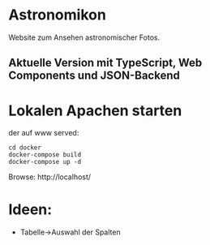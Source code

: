 # Astronomikon

Website zum Ansehen astronomischer Fotos.

## Aktuelle Version mit TypeScript, Web Components und JSON-Backend

# Lokalen Apachen starten
der auf www served:
```
cd docker
docker-compose build
docker-compose up -d
```

Browse: http://localhost/

# Ideen: 
* Tabelle->Auswahl der Spalten